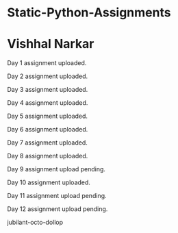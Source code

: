 # Static-Python-Assignments

# Vishhal Narkar

Day 1 assignment uploaded. 

Day 2 assignment uploaded.

Day 3 assignment uploaded.

Day 4 assignment uploaded.

Day 5 assignment uploaded.

Day 6 assignment uploaded.

Day 7 assignment uploaded.

Day 8 assignment uploaded.

Day 9 assignment upload pending.

Day 10 assignment uploaded.

Day 11 assignment upload pending.

Day 12 assignment upload pending.


jubilant-octo-dollop 